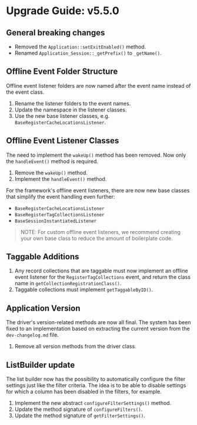 # Upgrade Guide: v5.5.0

## General breaking changes

- Removed the `Application::setExitEnabled()` method.
- Renamed `Application_Session::_getPrefix()` to `_getName()`.

## Offline Event Folder Structure

Offline event listener folders are now named after the event name instead
of the event class.

1. Rename the listener folders to the event names.
2. Update the namespace in the listener classes.
3. Use the new base listener classes, e.g. `BaseRegisterCacheLocationsListener`.

## Offline Event Listener Classes

The need to implement the `wakeUp()` method has been removed. Now only the
`handleEvent()` method is required.

1. Remove the `wakeUp()` method.
2. Implement the `handleEvent()` method.

For the framework's offline event listeners, there are now new base classes
that simplify the event handling even further:

- `BaseRegisterCacheLocationsListener`
- `BaseRegisterTagCollectionsListener`
- `BaseSessionInstantiatedListener`

> NOTE: For custom offline event listeners, we recommend creating your own 
> base class to reduce the amount of boilerplate code.

## Taggable Additions

1. Any record collections that are taggable must now implement an offline
   event listener for the `RegisterTagCollections` event, and return the
   class name in `getCollectionRegistrationClass()`.
2. Taggable collections must implement `getTaggableByID()`.

## Application Version

The driver's version-related methods are now all final. The system has been
fixed to an implementation based on extracting the current version from the
`dev-changelog.md` file.

1. Remove all version methods from the driver class.

## ListBuilder update

The list builder now has the possibility to automatically configure the
filter settings just like the filter criteria. The idea is to be able to
disable settings for which a column has been disabled in the filters, for
example.

1. Implement the new abstract `configureFilterSettings()` method.
2. Update the method signature of `configureFilters()`.
3. Update the method signature of `getFilterSettings()`.
